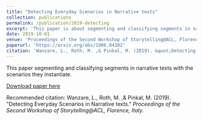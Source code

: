 ```yaml
---
title: "Detecting Everyday Scenarios in Narrative texts"
collection: publications
permalink: /publication/2019-detecting
excerpt: 'This paper is about segmenting and classifying segments in narrative texts with the scenarios they instantiate.'
date: 2019-10-01
venue: 'Proceedings of the Second Workshop of Storytelling@ACL, Florence, Italy'
paperurl: 'https://arxiv.org/abs/1906.04102'
citation: 'Wanzare, L., Roth, M. ,& Pinkal, M. (2019). &quot;Detecting Everyday Scenarios in Narrative texts.&quot; <i>  Proceedings of the Second Workshop of Storytelling@ACL, Florence, Italy.</i>'
---
```

 
This paper segmenting and classifying segments in narrative texts with the scenarios they instantiate.

[Download paper here](https://arxiv.org/abs/1906.04102)

Recommended citation: Wanzare, L., Roth, M. ,& Pinkal, M. (2019). "Detecting Everyday Scenarios in Narrative texts." <i>  Proceedings of the Second Workshop of Storytelling@ACL, Florence, Italy.</i>